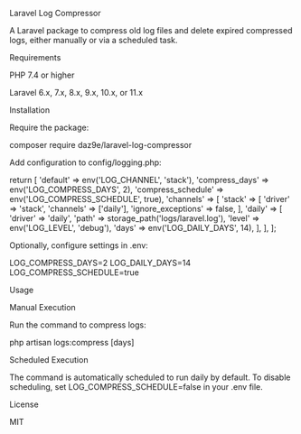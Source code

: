 Laravel Log Compressor

A Laravel package to compress old log files and delete expired compressed logs, either manually or via a scheduled task.

Requirements





PHP 7.4 or higher



Laravel 6.x, 7.x, 8.x, 9.x, 10.x, or 11.x

Installation





Require the package:

composer require daz9e/laravel-log-compressor



Add configuration to config/logging.php:

return [
'default' => env('LOG_CHANNEL', 'stack'),
'compress_days' => env('LOG_COMPRESS_DAYS', 2),
'compress_schedule' => env('LOG_COMPRESS_SCHEDULE', true),
'channels' => [
'stack' => [
'driver' => 'stack',
'channels' => ['daily'],
'ignore_exceptions' => false,
],
'daily' => [
'driver' => 'daily',
'path' => storage_path('logs/laravel.log'),
'level' => env('LOG_LEVEL', 'debug'),
'days' => env('LOG_DAILY_DAYS', 14),
],
],
];



Optionally, configure settings in .env:

LOG_COMPRESS_DAYS=2
LOG_DAILY_DAYS=14
LOG_COMPRESS_SCHEDULE=true

Usage

Manual Execution

Run the command to compress logs:

php artisan logs:compress [days]

Scheduled Execution

The command is automatically scheduled to run daily by default. To disable scheduling, set LOG_COMPRESS_SCHEDULE=false in your .env file.

License

MIT